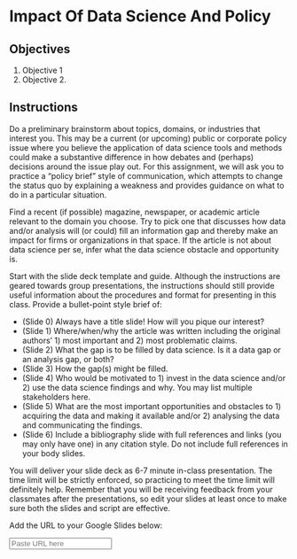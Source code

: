 # Impact Of Data Science And Policy

## Objectives

1. Objective 1
2. Objective 2.

## Instructions

Do a preliminary brainstorm about topics, domains, or industries that interest you. This may be a current (or upcoming) public or corporate policy issue where you believe the application of data science tools and methods could make a substantive difference in how debates and (perhaps) decisions around the issue play out. For this assignment, we will ask you to practice a “policy brief” style of communication, which attempts to change the status quo by explaining a weakness and provides guidance on what to do in a particular situation.

Find a recent (if possible) magazine, newspaper, or academic article relevant to the domain you choose. Try to pick one that discusses how data and/or analysis will (or could) fill an information gap and thereby make an impact for firms or organizations in that space. If the article is not about data science per se, infer what the data science obstacle and opportunity is. 

Start with the slide deck template and guide. Although the instructions are geared towards group presentations, the instructions should still provide useful information about the procedures and format for presenting in this class. Provide a bullet-point style brief of:

- (Slide 0) Always have a title slide! How will you pique our interest?
- (Slide 1) Where/when/why the article was written including the original authors’ 1) most important and 2) most problematic claims.
- (Slide 2) What the gap is to be filled by data science. Is it a data gap or an analysis gap, or both?
- (Slide 3) How the gap(s) might be filled.
- (Slide 4) Who would be motivated to 1) invest in the data science and/or 2) use the data science findings and why. You may list multiple stakeholders here.
- (Slide 5) What are the most important opportunities and obstacles to 1) acquiring the data and making it available and/or 2) analysing the data and communicating the findings.
- (Slide 6) Include a bibliography slide with full references and links (you may only have one) in any citation style. Do not include full references in your body slides.

You will deliver your slide deck as 6-7 minute in-class presentation. The time limit will be strictly enforced, so practicing to meet the time limit will definitely help. Remember that you will be receiving feedback from your classmates after the presentations, so edit your slides at least once to make sure both the slides and script are effective. 

Add the URL to your Google Slides below:

<div class="button-input-unit button-input-unit--size-xsmall"><input class="button-input-unit__input" style="margin-top: 0px" placeholder="Paste URL here" type="text"><div class="button-input-unit__button button--color-blue"><svg class="util--abs-center-both" width="12" height="12" fill="currentColor"><use xmlns:xlink="http://www.w3.org/1999/xlink" xlink:href="/assets/sprite-6289e5b7cc3abb0d064669576774f997441c8be14440ad62dc0435b886a8e91f.svg#svg__icon--chevron--right"></use></svg></div></div>


